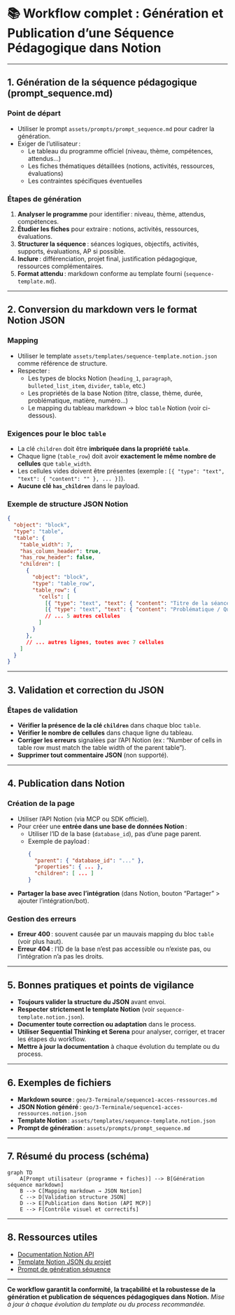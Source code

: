 # 📚 Workflow complet : Génération et Publication d’une Séquence Pédagogique dans Notion

---

## 1. **Génération de la séquence pédagogique (prompt_sequence.md)**

### **Point de départ**

- Utiliser le prompt `assets/prompts/prompt_sequence.md` pour cadrer la génération.
- Exiger de l’utilisateur :
  - Le tableau du programme officiel (niveau, thème, compétences, attendus…)
  - Les fiches thématiques détaillées (notions, activités, ressources, évaluations)
  - Les contraintes spécifiques éventuelles

### **Étapes de génération**

1. **Analyser le programme** pour identifier : niveau, thème, attendus, compétences.
2. **Étudier les fiches** pour extraire : notions, activités, ressources, évaluations.
3. **Structurer la séquence** : séances logiques, objectifs, activités, supports, évaluations, AP si possible.
4. **Inclure** : différenciation, projet final, justification pédagogique, ressources complémentaires.
5. **Format attendu** : markdown conforme au template fourni (`sequence-template.md`).

---

## 2. **Conversion du markdown vers le format Notion JSON**

### **Mapping**

- Utiliser le template `assets/templates/sequence-template.notion.json` comme référence de structure.
- Respecter :
  - Les types de blocks Notion (`heading_1`, `paragraph`, `bulleted_list_item`, `divider`, `table`, etc.)
  - Les propriétés de la base Notion (titre, classe, thème, durée, problématique, matière, numéro…)
  - Le mapping du tableau markdown → bloc `table` Notion (voir ci-dessous).

### **Exigences pour le bloc `table`**

- La clé `children` doit être **imbriquée dans la propriété `table`**.
- Chaque ligne (`table_row`) doit avoir **exactement le même nombre de cellules** que `table_width`.
- Les cellules vides doivent être présentes (exemple : `[{ "type": "text", "text": { "content": "" }, ... }]`).
- **Aucune clé `has_children`** dans le payload.

### **Exemple de structure JSON Notion**

```json
{
  "object": "block",
  "type": "table",
  "table": {
    "table_width": 7,
    "has_column_header": true,
    "has_row_header": false,
    "children": [
      {
        "object": "block",
        "type": "table_row",
        "table_row": {
          "cells": [
            [{ "type": "text", "text": { "content": "Titre de la séance" }, ... }],
            [{ "type": "text", "text": { "content": "Problématique / Question" }, ... }],
            // ... 5 autres cellules
          ]
        }
      },
      // ... autres lignes, toutes avec 7 cellules
    ]
  }
}
```

---

## 3. **Validation et correction du JSON**

### **Étapes de validation**

- **Vérifier la présence de la clé `children`** dans chaque bloc `table`.
- **Vérifier le nombre de cellules** dans chaque ligne du tableau.
- **Corriger les erreurs** signalées par l’API Notion (ex : “Number of cells in table row must match the table width of the parent table”).
- **Supprimer tout commentaire JSON** (non supporté).

---

## 4. **Publication dans Notion**

### **Création de la page**

- Utiliser l’API Notion (via MCP ou SDK officiel).
- Pour créer une **entrée dans une base de données Notion** :
  - Utiliser l’ID de la base (`database_id`), pas d’une page parent.
  - Exemple de payload :
    ```json
    {
      "parent": { "database_id": "..." },
      "properties": { ... },
      "children": [ ... ]
    }
    ```
- **Partager la base avec l’intégration** (dans Notion, bouton “Partager” > ajouter l’intégration/bot).

### **Gestion des erreurs**

- **Erreur 400** : souvent causée par un mauvais mapping du bloc `table` (voir plus haut).
- **Erreur 404** : l’ID de la base n’est pas accessible ou n’existe pas, ou l’intégration n’a pas les droits.

---

## 5. **Bonnes pratiques et points de vigilance**

- **Toujours valider la structure du JSON** avant envoi.
- **Respecter strictement le template Notion** (voir `sequence-template.notion.json`).
- **Documenter toute correction ou adaptation** dans le process.
- **Utiliser Sequential Thinking et Serena** pour analyser, corriger, et tracer les étapes du workflow.
- **Mettre à jour la documentation** à chaque évolution du template ou du process.

---

## 6. **Exemples de fichiers**

- **Markdown source** : `geo/3-Terminale/sequence1-acces-ressources.md`
- **JSON Notion généré** : `geo/3-Terminale/sequence1-acces-ressources.notion.json`
- **Template Notion** : `assets/templates/sequence-template.notion.json`
- **Prompt de génération** : `assets/prompts/prompt_sequence.md`

---

## 7. **Résumé du process (schéma)**

```mermaid
graph TD
    A[Prompt utilisateur (programme + fiches)] --> B[Génération séquence markdown]
    B --> C[Mapping markdown → JSON Notion]
    C --> D[Validation structure JSON]
    D --> E[Publication dans Notion (API MCP)]
    E --> F[Contrôle visuel et correctifs]
```

---

## 8. **Ressources utiles**

- [Documentation Notion API](https://developers.notion.com/reference/post-page)
- [Template Notion JSON du projet](../assets/templates/sequence-template.notion.json)
- [Prompt de génération séquence](../assets/prompts/prompt_sequence.md)

---

**Ce workflow garantit la conformité, la traçabilité et la robustesse de la génération et publication de séquences pédagogiques dans Notion.**
_Mise à jour à chaque évolution du template ou du process recommandée._
